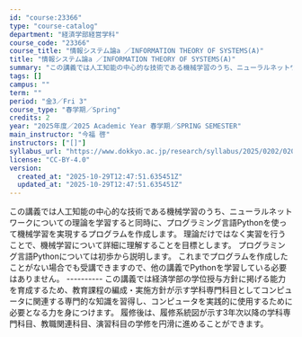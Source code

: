 ```yaml
---
id: "course:23366"
type: "course-catalog"
department: "経済学部経営学科"
course_code: "23366"
course_title: "情報システム論a ／INFORMATION THEORY OF SYSTEMS(A)"
title: "情報システム論a ／INFORMATION THEORY OF SYSTEMS(A)"
summary: "この講義では人工知能の中心的な技術である機械学習のうち、ニューラルネットワークについての理論を学習すると同時に、プログラミング言語Pythonを使って機械学習を実現するプログラムを作成します。 理論だけではなく実習を行うことで、機械学習につ…"
tags: []
campus: ""
term: ""
period: "金3／Fri 3"
course_type: "春学期／Spring"
credits: 2
year: "2025年度／2025 Academic Year 春学期／SPRING SEMESTER"
main_instructor: "今福 啓"
instructors: ["[]"]
syllabus_url: "https://www.dokkyo.ac.jp/research/syllabus/2025/0202/0202_23366_ja_JP.html"
license: "CC-BY-4.0"
version:
  created_at: "2025-10-29T12:47:51.635451Z"
  updated_at: "2025-10-29T12:47:51.635451Z"
---
```

この講義では人工知能の中心的な技術である機械学習のうち、ニューラルネットワークについての理論を学習すると同時に、プログラミング言語Pythonを使って機械学習を実現するプログラムを作成します。 理論だけではなく実習を行うことで、機械学習について詳細に理解することを目標とします。 プログラミング言語Pythonについては初歩から説明します。 これまでプログラムを作成したことがない場合でも受講できますので、他の講義でPythonを学習している必要はありません。 ---------- この講義では経済学部の学位授与方針に掲げる能力を育成するため、教育課程の編成・実施方針が示す学科専門科目としてコンピュータに関連する専門的な知識を習得し、コンピュータを実践的に使用するために必要となる力を身につけます。 履修後は、履修系統図が示す3年次以降の学科専門科目、教職関連科目、演習科目の学修を円滑に進めることができます。
